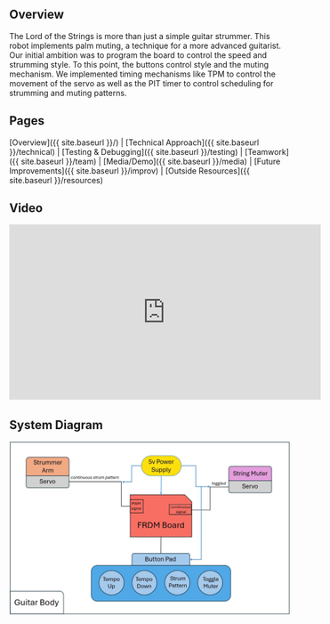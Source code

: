## Overview
The Lord of the Strings is more than just a simple guitar strummer. This robot implements palm muting, a technique for a more advanced guitarist. Our initial ambition was to program the board to control the speed and strumming style. To this point, the buttons control style and the muting mechanism. We implemented timing mechanisms like TPM to control the movement of the servo as well as the PIT timer to control scheduling for strumming and muting patterns.

## Pages
[Overview]({{ site.baseurl }}/) | [Technical Approach]({{ site.baseurl }}/technical) | [Testing & Debugging]({{ site.baseurl }}/testing) | [Teamwork]({{ site.baseurl }}/team) | [Media/Demo]({{ site.baseurl }}/media) | [Future Improvements]({{ site.baseurl }}/improv) | [Outside Resources]({{ site.baseurl }}/resources)
## Video    
<iframe width="560" height="315" src="https://www.youtube.com/embed/4oN9tlPXdls?si=k9DWxZWXGWzzSCU3" title="YouTube video player" frameborder="0" allow="accelerometer; autoplay; clipboard-write; encrypted-media; gyroscope; picture-in-picture; web-share" referrerpolicy="strict-origin-when-cross-origin" allowfullscreen></iframe>

## System Diagram
![image](images/System%20Diagram.jpg)